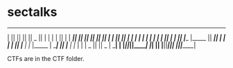 sectalks
========
   _______  _______  _______  _______  _______  ___      ___   _  _______ 
  |       ||       ||       ||       ||   _   ||   |    |   | | ||       |
  |  _____||    ___||       ||_     _||  |_|  ||   |    |   |_| ||  _____|
  | |_____ |   |___ |       |  |   |  |       ||   |    |      _|| |_____ 
  |_____  ||    ___||      _|  |   |  |       ||   |___ |     |_ |_____  |
   _____| ||   |___ |     |_   |   |  |   _   ||       ||    _  | _____| |
  |_______||_______||_______|  |___|  |__| |__||_______||___| |_||_______|


   CTFs are in the CTF folder.

